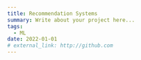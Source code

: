 ```yaml
---
title: Recommendation Systems
summary: Write about your project here...
tags:
  - ML
date: 2022-01-01
# external_link: http://github.com
---
```

